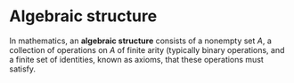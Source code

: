 # Algebraic structure

In mathematics, an **algebraic structure** consists of a nonempty set $A$, a collection of operations on $A$ of finite arity (typically binary operations, and a finite set of identities, known as axioms, that these operations must satisfy.